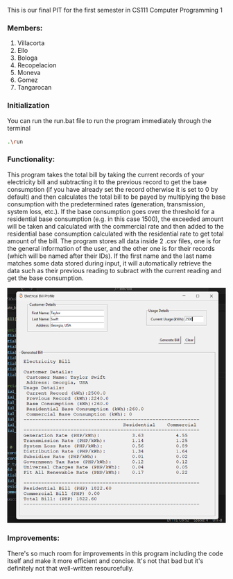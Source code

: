 This is our final PIT for the first semester in CS111 Computer Programming 1

### Members:
<ol>
  <li>Villacorta</li>
  <li>Ello</li>
  <li>Bologa</li>
  <li>Recopelacion</li>
  <li>Moneva</li>
  <li>Gomez</li>
  <li>Tangarocan</li>
</ol>

### Initialization
You can run the run.bat file to run the program immediately through the terminal
```bash
.\run
```

### Functionality:
<p>
  This program takes the total bill by taking the current records of your electricity bill
and subtracting it to the previous record to get the base consumption (if you have already set the record otherwise it is set 
to 0 by default) and then calculates the total bill to be payed by multiplying the base consumption with the predetermined rates (generation, transmission, system loss, etc.). If the base consumption goes over the threshold for a residential base consumption (e.g. in this case 1500), the exceeded amount will be taken and calculated with the commercial rate and then added to the residential base consumption calculated with the residential rate to get total amount of the bill. The program stores all data inside 2 .csv files, one is for the general information of the user, and the other one is for their records (which will be named after their IDs). If the first name and the last name matches some data stored during input, it will automatically retrieve the data such as their previous reading to subract with the current reading and get the base consumption.  
</p>

![menu](https://github.com/jooecoodes/elec-bill/blob/master/assets/showcase.png?raw=true)

### Improvements:
There's so much room for improvements in this program including the code itself and make it more efficient and concise. It's not that bad but it's definitely not that well-written resourcefully.
